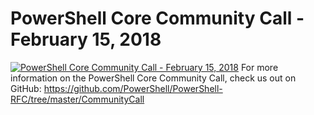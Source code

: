 ﻿# PowerShell Core Community Call - February 15, 2018

[![PowerShell Core Community Call - February 15, 2018](https://i3.ytimg.com/vi/fz8KxMoQDaM/hqdefault.jpg "PowerShell Core Community Call - February 15, 2018")](https://www.youtube.com/watch?v=fz8KxMoQDaM)
For more information on the PowerShell Core Community Call, check us out on GitHub: https://github.com/PowerShell/PowerShell-RFC/tree/master/CommunityCall


